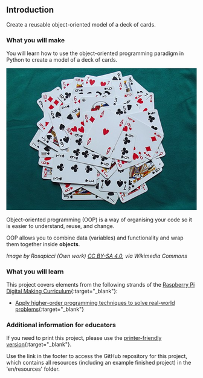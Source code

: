 ## Introduction

Create a reusable object-oriented model of a deck of cards.

### What you will make

You will learn how to use the object-oriented programming paradigm in Python to create a model of a deck of cards.

![Cards](images/cards.jpg)

Object-oriented programming (OOP) is a way of organising your code so it is easier to understand, reuse, and change.

OOP allows you to combine data (variables) and functionality and wrap them together inside **objects**.

_Image by Rosapicci (Own work) [CC BY-SA 4.0](https://creativecommons.org/licenses/by-sa/4.0), via Wikimedia Commons_

### What you will learn

This project covers elements from the following strands of the [Raspberry Pi Digital Making Curriculum](http://rpf.io/curriculum){:target="_blank"}:

+ [Apply higher-order programming techniques to solve real-world problems](https://curriculum.raspberrypi.org/programming/maker/){:target="_blank"}

### Additional information for educators

If you need to print this project, please use the [printer-friendly version](https://projects.raspberrypi.org/en/projects/deck-of-cards/print){:target="_blank"}.

Use the link in the footer to access the GitHub repository for this project, which contains all resources (including an example finished project) in the 'en/resources' folder.
